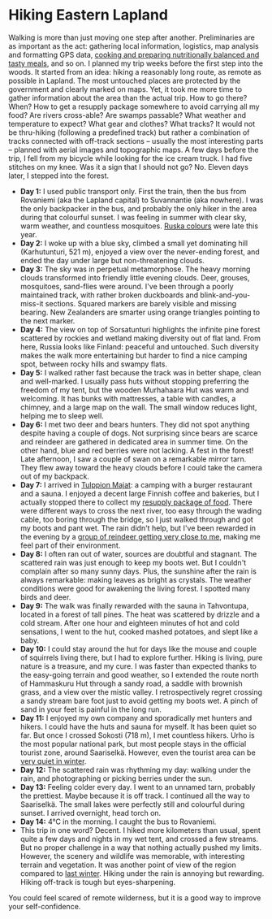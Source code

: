 # Hiking Eastern Lapland

Walking is more than just moving one step after another. Preliminaries are as important as the act: gathering local information, logistics, map analysis and formatting GPS data, [cooking and preparing nutritionally balanced and tasty meals](https://blog.explorewilder.com/backcountry-cooking.html), and so on. I planned my trip weeks before the first step into the woods. It started from an idea: hiking a reasonably long route, as remote as possible in Lapland. The most untouched places are protected by the government and clearly marked on maps. Yet, it took me more time to gather information about the area than the actual trip. How to go there? When? How to get a resupply package somewhere to avoid carrying all my food? Are rivers cross-able? Are swamps passable? What weather and temperature to expect? What gear and clothes? What tracks? It would not be thru-hiking (following a predefined track) but rather a combination of tracks connected with off-track sections – usually the most interesting parts – planned with aerial images and topographic maps. A few days before the trip, I fell from my bicycle while looking for the ice cream truck. I had five stitches on my knee. Was it a sign that I should not go? No. Eleven days later, I stepped into the forest.

* **Day 1:** I used public transport only. First the train, then the bus from Rovaniemi (aka the Lapland capital) to Suvannantie (aka nowhere). I was the only backpacker in the bus, and probably the only hiker in the area during that colourful sunset. I was feeling in summer with clear sky, warm weather, and countless mosquitoes. [Ruska colours](story:Ruskadventure) were late this year.
* **Day 2:** I woke up with a blue sky, climbed a small yet dominating hill (Karhutunturi, 521 m), enjoyed a view over the never-ending forest, and ended the day under large but non-threatening clouds.
* **Day 3:** The sky was in perpetual metamorphose. The heavy morning clouds transformed into friendly little evening clouds. Deer, grouses, mosquitoes, sand-flies were around. I've been through a poorly maintained track, with rather broken duckboards and blink-and-you-miss-it sections. Squared markers are barely visible and missing bearing. New Zealanders are smarter using orange triangles pointing to the next marker.
* **Day 4:** The view on top of Sorsatunturi highlights the infinite pine forest scattered by rockies and wetland making diversity out of flat land. From here, Russia looks like Finland: peaceful and untouched. Such diversity makes the walk more entertaining but harder to find a nice camping spot, between rocky hills and swampy flats.
* **Day 5:** I walked rather fast because the track was in better shape, clean and well-marked. I usually pass huts without stopping preferring the freedom of my tent, but the wooden Murhahaara Hut was warm and welcoming. It has bunks with mattresses, a table with candles, a chimney, and a large map on the wall. The small window reduces light, helping me to sleep well.
* **Day 6:** I met two deer and bears hunters. They did not spot anything despite having a couple of dogs. Not surprising since bears are scarce and reindeer are gathered in dedicated area in summer time. On the other hand, blue and red berries were not lacking. A fest in the forest! Late afternoon, I saw a couple of swan on a remarkable mirror tarn. They flew away toward the heavy clouds before I could take the camera out of my backpack.
* **Day 7:** I arrived in [Tulppion Majat](https://tulppio.fi/): a camping with a burger restaurant and a sauna. I enjoyed a decent large Finnish coffee and bakeries, but I actually stopped there to collect my [resupply package of food](https://blog.explorewilder.com/11-days-of-food.html). There were different ways to cross the next river, too easy through the wading cable, too boring through the bridge, so I just walked through and got my boots and pant wet. The rain didn't help, but I've been rewarded in the evening by a [group of reindeer getting very close to me](https://p.lu/w/1wAAKSYngZddd3pNGxofkQ), making me feel part of their environment.
* **Day 8:** I often ran out of water, sources are doubtful and stagnant. The scattered rain was just enough to keep my boots wet. But I couldn't complain after so many sunny days. Plus, the sunshine after the rain is always remarkable: making leaves as bright as crystals. The weather conditions were good for awakening the living forest. I spotted many birds and deer.
* **Day 9:** The walk was finally rewarded with the sauna in Tahvontupa, located in a forest of tall pines. The heat was scattered by drizzle and a cold stream. After one hour and eighteen minutes of hot and cold sensations, I went to the hut, cooked mashed potatoes, and slept like a baby.
* **Day 10:** I could stay around the hut for days like the mouse and couple of squirrels living there, but I had to explore further. Hiking is living, pure nature is a treasure, and my cure. I was faster than expected thanks to the easy-going terrain and good weather, so I extended the route north of Hammaskuru Hut through a sandy road, a saddle with brownish grass, and a view over the mistic valley. I retrospectively regret crossing a sandy stream bare foot just to avoid getting my boots wet. A pinch of sand in your feet is painful in the long run.
* **Day 11:** I enjoyed my own company and sporadically met hunters and hikers. I could have the huts and sauna for myself. It has been quiet so far. But once I crossed Sokosti (718 m), I met countless hikers. Urho is the most popular national park, but most people stays in the official tourist zone, around Saariselkä. However, even the tourist area can be [very quiet in winter](story:Backcountry_Ski_Touring_Urho_Kekkonen).
* **Day 12:** The scattered rain was rhythming my day: walking under the rain, and photographing or picking berries under the sun.
* **Day 13:** Feeling colder every day. I went to an unnamed tarn, probably the prettiest. Maybe because it is off track. I continued all the way to Saariselkä. The small lakes were perfectly still and colourful during sunset. I arrived overnight, head torch on.
* **Day 14:** 4°C in the morning. I caught the bus to Rovaniemi.
* This trip in one word? Decent. I hiked more kilometers than usual, spent quite a few days and nights in my wet tent, and crossed a few streams. But no proper challenge in a way that nothing actually pushed my limits. However, the scenery and wildlife was memorable, with interesting terrain and vegetation. It was another point of view of the region compared to [last winter](story:Backcountry_Ski_Touring_Urho_Kekkonen). Hiking under the rain is annoying but rewarding. Hiking off-track is tough but eyes-sharpening.

You could feel scared of remote wilderness, but it is a good way to improve your self-confidence.
